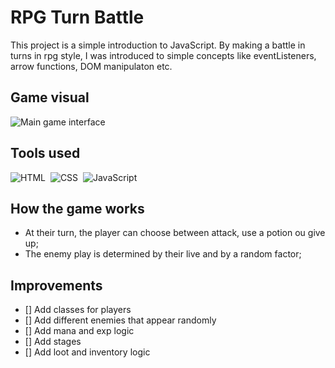 # RPG Turn Battle
This project is a simple introduction to JavaScript. By making a battle in turns in rpg style, I was introduced to simple concepts like eventListeners, arrow functions, DOM manipulaton etc.

## Game visual
![Main game interface](https://user-images.githubusercontent.com/44807606/134541601-81c946e6-530a-4fc3-aae8-adc69f771e1b.png)

## Tools used
![HTML](https://img.shields.io/badge/-HTML-05122A?style=flat&logo=HTML5)&nbsp;
![CSS](https://img.shields.io/badge/-CSS-05122A?style=flat&logo=CSS3&logoColor=1572B6)&nbsp;
![JavaScript](https://img.shields.io/badge/-JavaScript-05122A?style=flat&logo=javascript)&nbsp;

## How the game works
- At their turn, the player can choose between attack, use a potion ou give up;
- The enemy play is determined by their live and by a random factor;

## Improvements
- [] Add classes for players
- [] Add different enemies that appear randomly
- [] Add mana and exp logic
- [] Add stages
- [] Add loot and inventory logic
